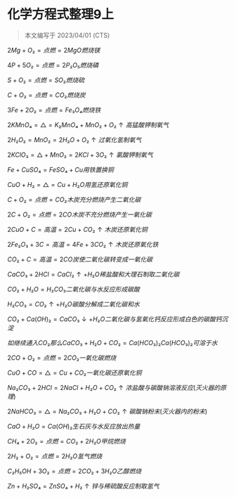 # 化学方程式整理9上

> 本文编写于 2023/04/01 (CTS)

$2Mg+O₂=点燃=2MgO 燃烧镁$

$4P+5O₂=点燃=2P₂O₅ 燃烧磷$

$S+O₂=点燃=SO₂ 燃烧硫$

$C+O₂=点燃=CO₂ 燃烧炭$

$3Fe+2O₂=点燃=Fe₃O₄ 燃烧铁$

$2KMnO₄=△=K₂MnO₄+MnO₂+O₂↑ 高猛酸钾制氧气$

$2H₂O₂=MnO₂=2H₂O+O₂↑ 过氧化氢制氧气$

$2KClO₃=△+MnO₂=2KCl+3O₂↑ 氯酸钾制氧气$

$Fe+CuSO₄=FeSO₄+Cu 用铁置换铜$

$CuO+H₂=△=Cu+H₂O 用氢还原氧化铜$

$C+O₂=点燃=CO₂ 木炭充分燃烧产生二氧化碳$

$2C+O₂=点燃=2CO 木炭不充分燃烧产生一氧化碳$

$2CuO+C=高温=2Cu+CO₂↑ 木炭还原氧化铜$

$2Fe₂O₃+3C=高温=4Fe+3CO₂↑ 木炭还原氧化铁$

$CO₂+C=高温=2CO 炭使二氧化碳转变成一氧化碳$

$CaCO₃+2HCl=CaCl₂↑+H₂O 稀盐酸和大理石制取二氧化碳$

$CO₂+H₂O=H₂CO₃ 二氧化碳与水反应形成碳酸$

$H₂CO₃= CO₂↑+H₂O 碳酸分解成二氧化碳和水$

$CO₂+Ca(OH)₂=CaCO₃↓+H₂O 二氧化碳与氢氧化钙反应形成白色的碳酸钙沉淀$

$如继续通入CO₂那么CaCO₃+H₂O+CO₂=Ca(HCO₃)₂ Ca(HCO₃)₂可溶于水$

$2CO+O₂=点燃=2CO₂ 一氧化碳燃烧$

$CuO+CO=△=Cu+CO₂ 一氧化碳还原氧化铜$

$Na₂CO₃+2HCl=2NaCl+H₂O+CO₂↑ 浓盐酸与碳酸钠溶液反应(灭火器的原理)$

$2NaHCO₃=△=Na₂CO₃+H₂O+CO₂↑ 碳酸钠粉末(灭火器内的粉末)$

$CaO+H₂O=Ca(OH)₂ 生石灰与水反应放出热量$

$CH₄+2O₂=点燃=CO₂+2H₂O 甲烷燃烧$

$2H₂+O₂=点燃=2H₂O 氢气燃烧$

$C₂H₅OH+3O₂=点燃=2CO₂+3H₂O 乙醇燃烧$

$Zn+H₂SO₄=ZnSO₄+H₂↑ 锌与稀硫酸反应制取氢气$



